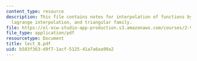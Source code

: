 ```yaml
---
content_type: resource
description: This file contains notes for interpolation of functions by polynomials,
  lagrange interpolation, and triangular family.
file: https://ol-ocw-studio-app-production.s3.amazonaws.com/courses/2-993j-introduction-to-numerical-analysis-for-engineering-13-002j-spring-2005/b583f363d9f71acf512541a7a6aa99a2_lect_8.pdf
file_type: application/pdf
resourcetype: Document
title: lect_8.pdf
uid: b583f363-d9f7-1acf-5125-41a7a6aa99a2
---
```

